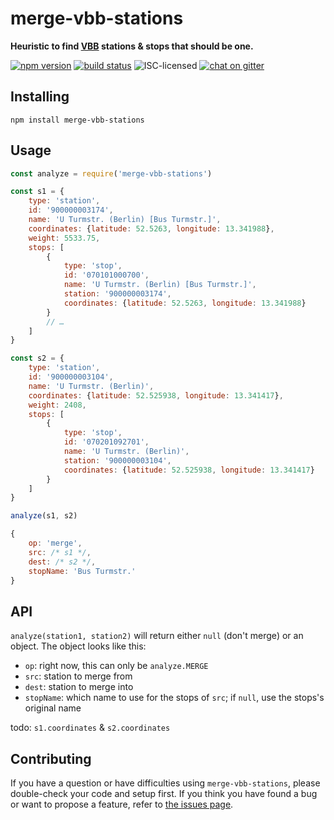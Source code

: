 # merge-vbb-stations

**Heuristic to find [VBB](https://en.wikipedia.org/wiki/Verkehrsverbund_Berlin-Brandenburg) stations & stops that should be one.**

[![npm version](https://img.shields.io/npm/v/merge-vbb-stations.svg)](https://www.npmjs.com/package/merge-vbb-stations)
[![build status](https://img.shields.io/travis/derhuerst/merge-vbb-stations.svg)](https://travis-ci.org/derhuerst/merge-vbb-stations)
![ISC-licensed](https://img.shields.io/github/license/derhuerst/merge-vbb-stations.svg)
[![chat on gitter](https://badges.gitter.im/derhuerst.svg)](https://gitter.im/derhuerst)


## Installing

```shell
npm install merge-vbb-stations
```


## Usage

```js
const analyze = require('merge-vbb-stations')

const s1 = {
	type: 'station',
	id: '900000003174',
	name: 'U Turmstr. (Berlin) [Bus Turmstr.]',
	coordinates: {latitude: 52.5263, longitude: 13.341988},
	weight: 5533.75,
	stops: [
		{
			type: 'stop',
			id: '070101000700',
			name: 'U Turmstr. (Berlin) [Bus Turmstr.]',
			station: '900000003174',
			coordinates: {latitude: 52.5263, longitude: 13.341988}
		}
		// …
	]
}

const s2 = {
	type: 'station',
	id: '900000003104',
	name: 'U Turmstr. (Berlin)',
	coordinates: {latitude: 52.525938, longitude: 13.341417},
	weight: 2408,
	stops: [
		{
			type: 'stop',
			id: '070201092701',
			name: 'U Turmstr. (Berlin)',
			station: '900000003104',
			coordinates: {latitude: 52.525938, longitude: 13.341417}
		}
	]
}

analyze(s1, s2)
```

```js
{
	op: 'merge',
	src: /* s1 */,
	dest: /* s2 */,
	stopName: 'Bus Turmstr.'
}
```

## API

`analyze(station1, station2)` will return either `null` (don't merge) or an object. The object looks like this:

- `op`: right now, this can only be `analyze.MERGE`
- `src`: station to merge from
- `dest`: station to merge into
- `stopName`: which name to use for the stops of `src`; if `null`, use the stops's original name

todo: `s1.coordinates` & `s2.coordinates`


## Contributing

If you have a question or have difficulties using `merge-vbb-stations`, please double-check your code and setup first. If you think you have found a bug or want to propose a feature, refer to [the issues page](https://github.com/derhuerst/merge-vbb-stations/issues).
